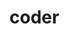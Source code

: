 <!-- generated by markdown-notes-tree -->

# coder

<!-- optional markdown-notes-tree directory description starts here -->

<!-- optional markdown-notes-tree directory description ends here -->


